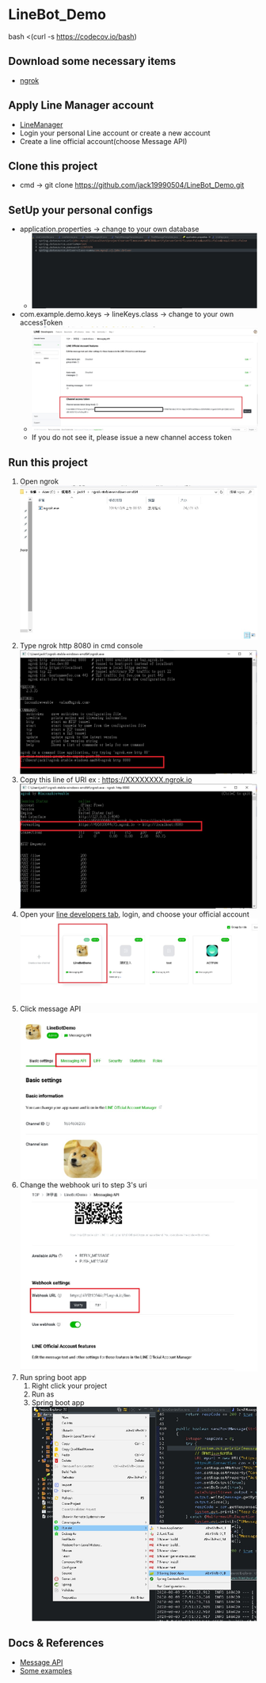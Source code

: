 # LineBot_Demo
bash <(curl -s https://codecov.io/bash)
## Download some necessary items

* [ngrok](https://ngrok.com/)

## Apply Line Manager account

* [LineManager](https://account.line.biz/login?redirectUri=https%3A%2F%2Fdevelopers.line.biz%2Fconsole%2F&scope=line)
* Login your personal Line account or create a new account
* Create a line official account(choose Message API)

## Clone this project

* cmd -> git clone https://github.com/jack19990504/LineBot_Demo.git

## SetUp your personal configs

* application.properties -> change to your own database
    * ![database](/src/main/resources/static/database.jpg)
* com.example.demo.keys -> lineKeys.class -> change to your own accessToken
    * ![accessToken](/src/main/resources/static/accessToken.jpg)
    * If you do not see it, please issue a new channel access token

## Run this project

1. Open ngrok ![ngrok1](/src/main/resources/static/ngrok1.jpg)
2. Type ngrok http 8080 in cmd console ![ngrok2](/src/main/resources/static/ngrok2.jpg)
3. Copy this line of URI ex : https://XXXXXXXX.ngrok.io<br>![ngrok3](/src/main/resources/static/ngrok3.jpg)
4. Open your [line developers tab](https://developers.line.biz/en/), login, and choose your official account ![linebot1](/src/main/resources/static/linebot1.jpg)
5. Click message API ![messageAPI](/src/main/resources/static/linebot2.jpg)
6. Change the webhook uri to step 3's uri ![linebot3](/src/main/resources/static/linebot3.jpg)
7. Run spring boot app 
    1. Right click your project
    2. Run as
    3. Spring boot app 
    ![spring1](/src/main/resources/static/spring1.jpg)

## Docs & References
* [Message API](https://developers.line.biz/en/docs/messaging-api/)
* [Some examples](https://developers.line.biz/en/docs/messaging-api/line-bot-sdk/)